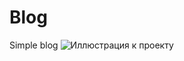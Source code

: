 # Blog
Simple blog 
![Иллюстрация к проекту](https://github.com/CherlenokYevgeniy/Blog/raw/master/1.png)
